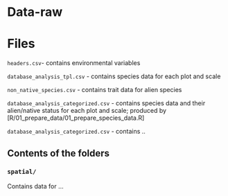 # Data-raw

# Files 

`headers.csv`- contains environmental variables

`database_analysis_tpl.csv` - contains species data for each plot and scale

`non_native_species.csv` - contains trait data for alien species

`database_analysis_categorized.csv` - contains species data and their alien/native status 
for each plot and scale; produced by [R/01_prepare_data/01_prepare_species_data.R]

`database_analysis_categorized.csv` - contains ..


## Contents of the folders

### `spatial/`

Contains data for ...


